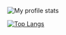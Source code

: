 ![My profile stats](https://github-readme-stats.vercel.app/api?username=ernestassku&show_icons=true&theme=radical&include_all_commits=true)

<!-- 
Excluded languages:
* PLppgSQL - specific language to PostgreSQL 
-->
[![Top Langs](https://github-readme-stats.vercel.app/api/top-langs/?username=ernestassku&hide=PLpgSQL&langs_count=10&layout=compact&theme=radical)](https://github.com/anuraghazra/github-readme-stats)
